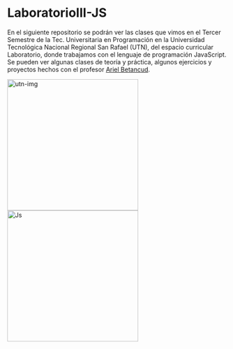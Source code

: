 # LaboratorioIII-JS
En el siguiente repositorio se podrán ver las clases que vimos en el Tercer Semestre de la Tec. Universitaria en Programación en la Universidad Tecnológica Nacional Regional San Rafael (UTN), del espacio curricular Laboratorio, donde trabajamos con el lenguaje de programación JavaScript. Se pueden ver algunas clases de teoría y práctica, algunos ejercicios y proyectos hechos con el profesor [Ariel Betancud](https://github.com/ArielBetancud22#comenzamos-el-2023-es-hora-de-estudiar-y-practicar).

<img alt="utn-img" src="https://upload.wikimedia.org/wikipedia/commons/6/67/UTN_logo.jpg" width="300" height="300"> <img alt="Js" src="https://upload.wikimedia.org/wikipedia/commons/thumb/6/6a/JavaScript-logo.png/800px-JavaScript-logo.png" width="300" height="300" >
